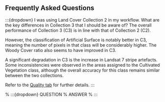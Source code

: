 ## Frequently Asked Questions

:::{dropdown} I was using Land Cover Collection 2 in my workflow. What are the key differences in Collection 3 that I should be aware of?
The overall performance of Collection 3 (C3) is in line with that of Collection 2 (C2). 

However, the classification of Artificial Surface is notably better in C3, meaning the number of pixels in that class will be considerably higher. The Woody Cover ratio also seems to have improved in C3.

A significant degradation in C3 is the increase in Landsat 7 stripe artefacts. Some inconsistencies were observed in the areas assigned to the Cultivated Vegetation class, although the overall accuracy for this class remains similar between the two collections.

Refer to the [Quality tab](./?tab=quality) for further details.
:::

% :::{dropdown} QUESTION
% ANSWER
% :::
